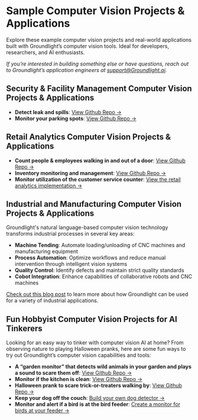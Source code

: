 # Sample Computer Vision Projects & Applications

Explore these example computer vision projects and real-world applications built with Groundlight’s computer vision tools. Ideal for developers, researchers, and AI enthusiasts.

_If you’re interested in building something else or have questions, reach out to Groundlight’s application engineers at support@Groundlight.ai._

## Security & Facility Management Computer Vision Projects & Applications
- **Detect leak and spills**: [View Github Repo →](https://github.com/groundlight/leak-detection-sample)
- **Monitor your parking spots**: [View Github Repo →](https://github.com/groundlight/video_tutorials/tree/main/parking_spot_detector)

## Retail Analytics Computer Vision Projects & Applications
- **Count people & employees walking in and out of a door**: [View Github Repo →](https://github.com/groundlight/employee-counting)
- **Inventory monitoring and management**: [View Github Repo →](https://github.com/groundlight/inventory-management)
- **Monitor utilization of the customer service counter**: [View the retail analytics implementation →](https://code.groundlight.ai/python-sdk/docs/sample-applications/retail-analytics)

## Industrial and Manufacturing Computer Vision Projects & Applications

Groundlight's natural language-based computer vision technology transforms industrial processes in several key areas:

- **Machine Tending**: Automate loading/unloading of CNC machines and manufacturing equipment
- **Process Automation**: Optimize workflows and reduce manual intervention through intelligent vision systems
- **Quality Control**: Identify defects and maintain strict quality standards
- **Cobot Integration**: Enhance capabilities of collaborative robots and CNC machines

[Check out this blog post](https://www.groundlight.ai/blog/computer-vision-in-manufacturing) to learn more about how Groundlight can be used for a variety of industrial applications.

## Fun Hobbyist Computer Vision Projects for AI Tinkerers

Looking for an easy way to tinker with computer vision AI at home? From observing nature to playing Halloween pranks, here are some fun ways to try out Groundlight’s computer vision capabilities and tools:

- **A “garden monitor” that detects wild animals in your garden and plays a sound to scare them off**: [View Github Repo →](https://github.com/robotrapta/garden-watcher)
- **Monitor if the kitchen is clean**: [View Github Repo →](https://github.com/robotrapta/domestic-tranquility)
- **Halloween prank to scare trick-or-treaters walking by**: [View Github Repo →](https://github.com/robotrapta/aihalloween)
- **Keep your dog off the couch**: [Build your own dog detector →](https://code.groundlight.ai/python-sdk/docs/sample-applications/dog-on-couch)
- **Monitor and alert if a bird is at the bird feeder**: [Create a monitor for birds at your feeder →](https://code.groundlight.ai/python-sdk/docs/sample-applications/streaming-with-alerts)
